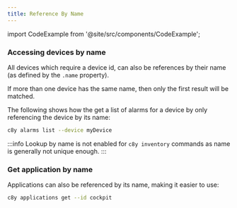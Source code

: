 ```yaml
---
title: Reference By Name
---
```


import CodeExample from '@site/src/components/CodeExample';

### Accessing devices by name

All devices which require a device id, can also be references by their name (as defined by the `.name` property).

If more than one device has the same name, then only the first result will be matched.

The following shows how the get a list of alarms for a device by only referencing the device by its name:

<CodeExample>

```bash
c8y alarms list --device myDevice
```

</CodeExample>

:::info
Lookup by name is not enabled for `c8y inventory` commands as name is generally not unique enough.
:::

### Get application by name

Applications can also be referenced by its name, making it easier to use:

<CodeExample>

```bash
c8y applications get --id cockpit
```

</CodeExample>
